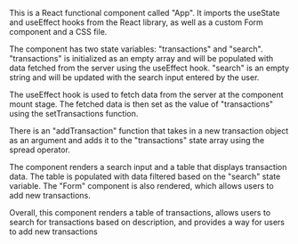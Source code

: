 This is a React functional component called "App". It imports the useState and useEffect hooks from the React library, as well as a custom Form component and a CSS file.

The component has two state variables: "transactions" and "search". "transactions" is initialized as an empty array and will be populated with data fetched from the server using the useEffect hook. "search" is an empty string and will be updated with the search input entered by the user.

The useEffect hook is used to fetch data from the server at the component mount stage. The fetched data is then set as the value of "transactions" using the setTransactions function.

There is an "addTransaction" function that takes in a new transaction object as an argument and adds it to the "transactions" state array using the spread operator.

The component renders a search input and a table that displays transaction data. The table is populated with data filtered based on the "search" state variable. The "Form" component is also rendered, which allows users to add new transactions.

Overall, this component renders a table of transactions, allows users to search for transactions based on description, and provides a way for users to add new transactions
